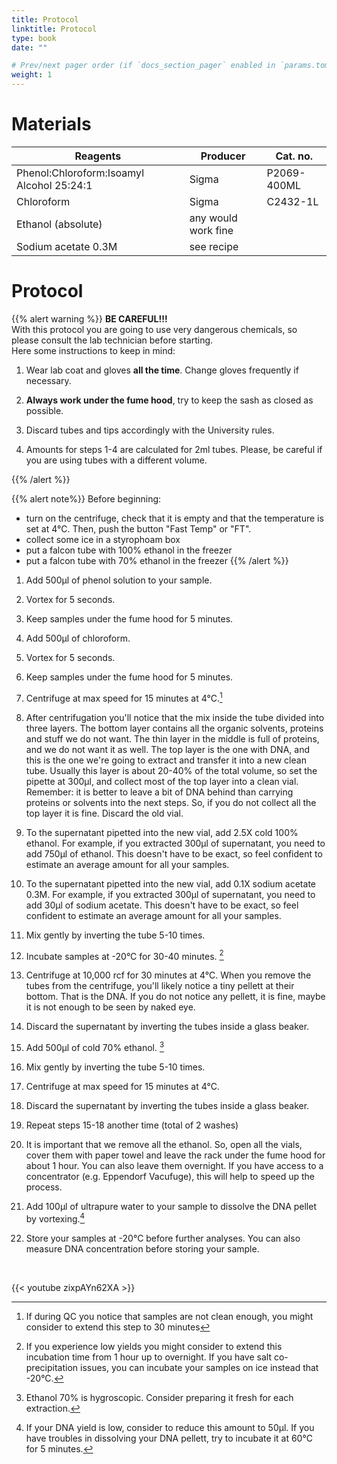 ```yaml
---
title: Protocol
linktitle: Protocol
type: book
date: ""

# Prev/next pager order (if `docs_section_pager` enabled in `params.toml`)
weight: 1
---
```


# Materials

| Reagents                                  | Producer            | Cat. no.     |
| ----------------------------------------- | ------------------- | ------------ |
| Phenol:Chloroform:Isoamyl Alcohol 25:24:1 | Sigma               | P2069-400ML  |
| Chloroform                                | Sigma               | C2432-1L     |
| Ethanol (absolute)                        | any would work fine |              |
| Sodium acetate 0.3M                       | see recipe          |              |

# Protocol

{{% alert warning %}}
**BE CAREFUL!!!** <br/>
With this protocol you are going to use very dangerous chemicals, so please consult the lab technician before starting. <br/>
Here some instructions to keep in mind:
1. Wear lab coat and gloves **all the time**. Change gloves frequently if necessary.

2. **Always work under the fume hood**, try to keep the sash as closed as possible.

3. Discard tubes and tips accordingly with the University rules.

4. Amounts for steps 1-4 are calculated for 2ml tubes. Please, be careful if you are using tubes with a different volume.

  {{% /alert %}}

{{% alert note%}}
Before beginning:
- turn on the centrifuge, check that it is empty and that the temperature is set at 4°C. Then, push the button "Fast Temp" or "FT".
- collect some ice in a styrophoam box
- put a falcon tube with 100% ethanol in the freezer
- put a falcon tube with 70% ethanol in the freezer
  {{% /alert %}}

1. Add 500µl of phenol solution to your sample.

2. Vortex for 5 seconds.

3. Keep samples under the fume hood for 5 minutes.

4. Add 500µl of chloroform.

5. Vortex for 5 seconds.

6. Keep samples under the fume hood for 5 minutes.

7. Centrifuge at max speed for 15 minutes at 4°C.[^1]

8. After centrifugation you'll notice that the mix inside the tube divided into three layers. The bottom layer contains all the organic solvents, proteins and stuff we do not want. The thin layer in the middle is full of proteins, and we do not want it as well. The top layer is the one with DNA, and this is the one we're going to extract and transfer it into a new clean tube. Usually this layer is about 20-40% of the total volume, so set the pipette at 300µl, and collect most of the top layer into a clean vial. Remember: it is better to leave a bit of DNA behind than carrying proteins or solvents into the next steps. So, if you do not collect all the top layer it is fine. Discard the old vial.

9. To the supernatant pipetted into the new vial, add 2.5X cold 100% ethanol. For example, if you extracted 300µl of supernatant, you need to add 750µl of ethanol. This doesn't have to be exact, so feel confident to estimate an average amount for all your samples.

10. To the supernatant pipetted into the new vial, add 0.1X sodium acetate 0.3M. For example, if you extracted 300µl of supernatant, you need to add 30µl of sodium acetate. This doesn't have to be exact, so feel confident to estimate an average amount for all your samples.

11. Mix gently by inverting the tube 5-10 times.

12. Incubate samples at -20°C for 30-40 minutes. [^2]

13. Centrifuge at 10,000 rcf for 30 minutes at 4°C. When you remove the tubes from the centrifuge, you'll likely notice a tiny pellett at their bottom. That is the DNA. If you do not notice any pellett, it is fine, maybe it is not enough to be seen by naked eye.

14. Discard the supernatant by inverting the tubes inside a glass beaker.

15. Add 500µl of cold 70% ethanol. [^3]

16. Mix gently by inverting the tube 5-10 times.

17. Centrifuge at max speed for 15 minutes at 4°C.

18. Discard the supernatant by inverting the tubes inside a glass beaker.

19. Repeat steps 15-18 another time (total of 2 washes)

20. It is important that we remove all the ethanol. So, open all the vials, cover them with paper towel and leave the rack under the fume hood for about 1 hour. You can also leave them overnight. If you have access to a concentrator (e.g. Eppendorf Vacufuge), this will help to speed up the process.

21. Add 100µl of ultrapure water to your sample to dissolve the DNA pellet by vortexing.[^4]

22. Store your samples at -20°C before further analyses. You can also measure DNA concentration before storing your sample.

  ​    

[^1]: If during QC you notice that samples are not clean enough, you might consider to extend this step to 30 minutes
[^2]: If you experience low yields you might consider to extend this incubation time from 1 hour up to overnight. If you have salt co-precipitation issues, you can incubate your samples on ice instead that -20°C.
[^3]: Ethanol 70% is hygroscopic. Consider preparing it fresh for each extraction.
[^4]:  If your DNA yield is low, consider to reduce this amount to 50µl. If you have troubles in dissolving your DNA pellett, try to incubate it at 60°C for 5 minutes.



{{< youtube zixpAYn62XA >}}